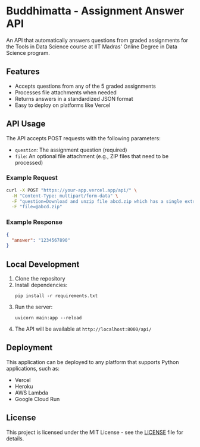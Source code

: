 # Buddhimatta - Assignment Answer API

An API that automatically answers questions from graded assignments for the Tools in Data Science course at IIT Madras' Online Degree in Data Science program.

## Features

- Accepts questions from any of the 5 graded assignments
- Processes file attachments when needed
- Returns answers in a standardized JSON format
- Easy to deploy on platforms like Vercel

## API Usage

The API accepts POST requests with the following parameters:

- `question`: The assignment question (required)
- `file`: An optional file attachment (e.g., ZIP files that need to be processed)

### Example Request

```bash
curl -X POST "https://your-app.vercel.app/api/" \
  -H "Content-Type: multipart/form-data" \
  -F "question=Download and unzip file abcd.zip which has a single extract.csv file inside. What is the value in the \"answer\" column of the CSV file?" \
  -F "file=@abcd.zip"
```

### Example Response

```json
{
  "answer": "1234567890"
}
```

## Local Development

1. Clone the repository
2. Install dependencies:
   ```
   pip install -r requirements.txt
   ```
3. Run the server:
   ```
   uvicorn main:app --reload
   ```
4. The API will be available at `http://localhost:8000/api/`

## Deployment

This application can be deployed to any platform that supports Python applications, such as:

- Vercel
- Heroku
- AWS Lambda
- Google Cloud Run

## License

This project is licensed under the MIT License - see the [LICENSE](LICENSE) file for details.
